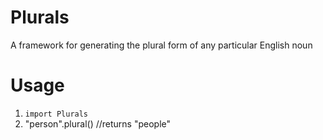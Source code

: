 # Plurals
A framework for generating the plural form of any particular English noun

# Usage

1. `import Plurals`
2. "person".plural()  //returns "people"
